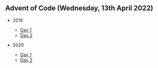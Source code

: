 ## Advent of Code (Wednesday, 13th April 2022)

- 2019

  - [Day 1](https://github.com/maryjonah-turntabl/Foundations-Checklist/tree/main/Advent%20of%20Code/AdventOfCode-13th_April/2019/Day_01)
  - [Day 2](https://github.com/maryjonah-turntabl/Foundations-Checklist/blob/main/Advent%20of%20Code/AdventOfCode-13th_April/2019/Day_02/day_02.py)

- 2020

  - [Day 1](https://github.com/maryjonah-turntabl/Foundations-Checklist/blob/main/Advent%20of%20Code/AdventOfCode-13th_April/2020/Day_01/day_01.py)
  - [Day 2](https://github.com/maryjonah-turntabl/Foundations-Checklist/blob/main/Advent%20of%20Code/AdventOfCode-13th_April/2020/Day_02/day_02.py)
